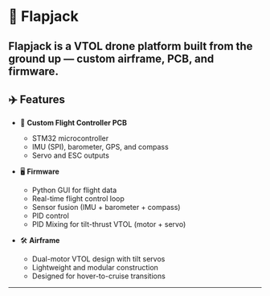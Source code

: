 # 🥞 Flapjack

Flapjack is a **VTOL drone platform** built from the ground up — custom **airframe**, **PCB**, and **firmware**.
---

## ✈️ Features

- 🔌 **Custom Flight Controller PCB**
    - STM32 microcontroller
    - IMU (SPI), barometer, GPS, and compass
    - Servo and ESC outputs

- 🖥️ **Firmware**
    - Python GUI for flight data
    - Real-time flight control loop
    - Sensor fusion (IMU + barometer + compass)
    - PID control
    - PID Mixing for tilt-thrust VTOL (motor + servo)

- 🛠️ **Airframe**
    - Dual-motor VTOL design with tilt servos
    - Lightweight and modular construction
    - Designed for hover-to-cruise transitions

---

